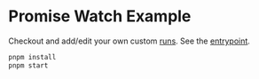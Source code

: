 # Promise Watch Example

Checkout and add/edit your own custom [runs](./runs). See the [entrypoint](./src/main.ts).

```bash
pnpm install
pnpm start
```
